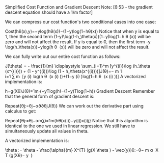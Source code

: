 Simplified Cost Function and Gradient Descent
Note: [6:53 - the gradient descent equation should have a 1/m factor]

We can compress our cost function's two conditional cases into one case:

Cost(hθ(x),y)=−ylog(hθ(x))−(1−y)log(1−hθ(x))
Notice that when y is equal to 1, then the second term (1-y)\log(1-h_\theta(x))(1−y)log(1−h 
θ
​	 (x)) will be zero and will not affect the result. If y is equal to 0, then the first term -y \log(h_\theta(x))−ylog(h 
θ
​	 (x)) will be zero and will not affect the result.

We can fully write out our entire cost function as follows:

J(\theta) = - \frac{1}{m} \displaystyle \sum_{i=1}^m [y^{(i)}\log (h_\theta (x^{(i)})) + (1 - y^{(i)})\log (1 - h_\theta(x^{(i)}))]J(θ)=− 
m
1
​	  
i=1
∑
m
​	 [y 
(i)
 log(h 
θ
​	 (x 
(i)
 ))+(1−y 
(i)
 )log(1−h 
θ
​	 (x 
(i)
 ))]
A vectorized implementation is:

h=g(Xθ)J(θ)=1m⋅(−yTlog(h)−(1−y)Tlog(1−h))
Gradient Descent
Remember that the general form of gradient descent is:

Repeat{θj:=θj−α∂∂θjJ(θ)}
We can work out the derivative part using calculus to get:

Repeat{θj:=θj−αm∑i=1m(hθ(x(i))−y(i))x(i)j}
Notice that this algorithm is identical to the one we used in linear regression. We still have to simultaneously update all values in theta.

A vectorized implementation is:

\theta := \theta - \frac{\alpha}{m} X^{T} (g(X \theta ) - \vec{y})θ:=θ− 
m
α
​	 X 
T
 (g(Xθ)− 
y
​	 )


